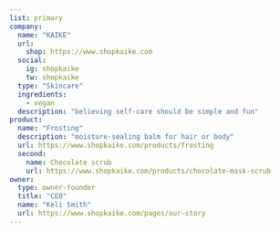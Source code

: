 ```yaml
---
list: primary
company:
  name: "KAIKE"
  url:
    shop: https://www.shopkaike.com
  social:
    ig: shopkaike
    tw: shopkaike
  type: "Skincare"
  ingredients:
    - vegan
  description: "believing self-care should be simple and fun"
product:
  name: "Frosting"
  description: "moisture-sealing balm for hair or body"
  url: https://www.shopkaike.com/products/frosting
  second:
    name: Chocolate scrub
    url: https://www.shopkaike.com/products/chocolate-mask-scrub
owner:
  type: owner-founder
  title: "CEO"
  name: "Keli Smith"
  url: https://www.shopkaike.com/pages/our-story
---
```

